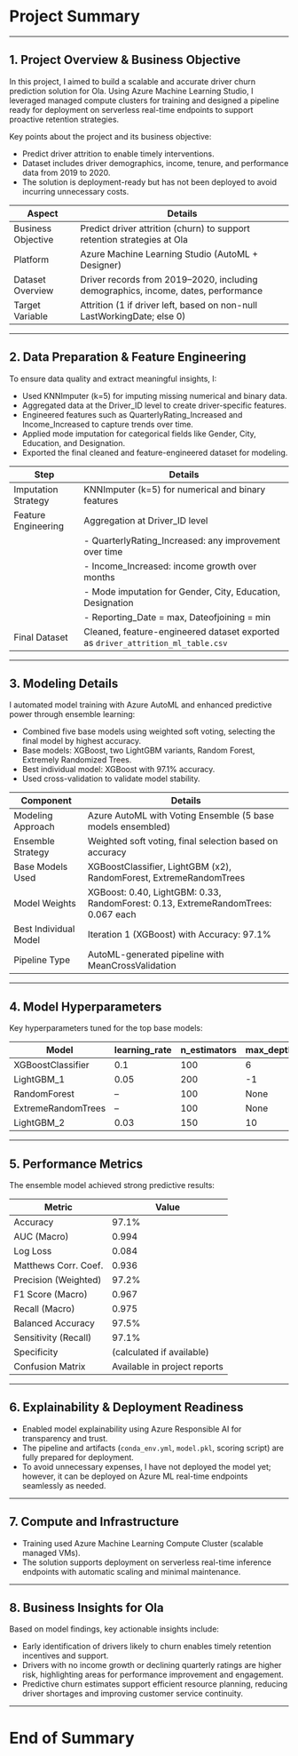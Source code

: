 # Project Summary

---

## 1. Project Overview & Business Objective

In this project, I aimed to build a scalable and accurate driver churn prediction solution for Ola. Using Azure Machine Learning Studio, I leveraged managed compute clusters for training and designed a pipeline ready for deployment on serverless real-time endpoints to support proactive retention strategies.

Key points about the project and its business objective:

- Predict driver attrition to enable timely interventions.
- Dataset includes driver demographics, income, tenure, and performance data from 2019 to 2020.
- The solution is deployment-ready but has not been deployed to avoid incurring unnecessary costs.

| Aspect             | Details                                                         |
|--------------------|-----------------------------------------------------------------|
| Business Objective  | Predict driver attrition (churn) to support retention strategies at Ola |
| Platform           | Azure Machine Learning Studio (AutoML + Designer)               |
| Dataset Overview   | Driver records from 2019–2020, including demographics, income, dates, performance |
| Target Variable    | Attrition (1 if driver left, based on non-null LastWorkingDate; else 0) |

---

## 2. Data Preparation & Feature Engineering

To ensure data quality and extract meaningful insights, I:

- Used KNNImputer (k=5) for imputing missing numerical and binary data.
- Aggregated data at the Driver_ID level to create driver-specific features.
- Engineered features such as QuarterlyRating_Increased and Income_Increased to capture trends over time.
- Applied mode imputation for categorical fields like Gender, City, Education, and Designation.
- Exported the final cleaned and feature-engineered dataset for modeling.

| Step                | Details                                                          |
|---------------------|------------------------------------------------------------------|
| Imputation Strategy | KNNImputer (k=5) for numerical and binary features              |
| Feature Engineering | Aggregation at Driver_ID level                                   |
|                     | - QuarterlyRating_Increased: any improvement over time          |
|                     | - Income_Increased: income growth over months                    |
|                     | - Mode imputation for Gender, City, Education, Designation      |
|                     | - Reporting_Date = max, Dateofjoining = min                      |
| Final Dataset       | Cleaned, feature-engineered dataset exported as `driver_attrition_ml_table.csv` |

---

## 3. Modeling Details

I automated model training with Azure AutoML and enhanced predictive power through ensemble learning:

- Combined five base models using weighted soft voting, selecting the final model by highest accuracy.
- Base models: XGBoost, two LightGBM variants, Random Forest, Extremely Randomized Trees.
- Best individual model: XGBoost with 97.1% accuracy.
- Used cross-validation to validate model stability.

| Component              | Details                                                       |
|------------------------|---------------------------------------------------------------|
| Modeling Approach      | Azure AutoML with Voting Ensemble (5 base models ensembled)    |
| Ensemble Strategy     | Weighted soft voting, final selection based on accuracy        |
| Base Models Used      | XGBoostClassifier, LightGBM (x2), RandomForest, ExtremeRandomTrees |
| Model Weights         | XGBoost: 0.40, LightGBM: 0.33, RandomForest: 0.13, ExtremeRandomTrees: 0.067 each |
| Best Individual Model | Iteration 1 (XGBoost) with Accuracy: 97.1%                     |
| Pipeline Type         | AutoML-generated pipeline with MeanCrossValidation             |

---

## 4. Model Hyperparameters

Key hyperparameters tuned for the top base models:

| Model            | learning_rate | n_estimators | max_depth | min_child_weight | subsample | colsample_bytree | gamma | num_leaves | min_child_samples | min_samples_split | min_samples_leaf | bootstrap | criterion |
|------------------|---------------|--------------|-----------|------------------|-----------|------------------|-------|------------|-------------------|-------------------|------------------|-----------|-----------|
| XGBoostClassifier | 0.1          | 100          | 6         | 1                | 0.8       | 0.8              | 0     | –          | –                 | –                 | –                | –         | –         |
| LightGBM_1        | 0.05         | 200          | -1        | –                | 0.7       | 0.9              | –     | 31         | 20                | –                 | –                | –         | –         |
| RandomForest      | –            | 100          | None      | –                | –         | –                | –     | –          | –                 | 2                 | 1                | True      | gini      |
| ExtremeRandomTrees| –            | 100          | None      | –                | –         | –                | –     | –          | –                 | 2                 | 1                | False     | gini      |
| LightGBM_2        | 0.03         | 150          | 10        | –                | 0.8       | 0.8              | –     | 40         | 30                | –                 | –                | –         | –         |

---

## 5. Performance Metrics

The ensemble model achieved strong predictive results:

| Metric                | Value     |
|-----------------------|-----------|
| Accuracy              | 97.1%     |
| AUC (Macro)           | 0.994     |
| Log Loss              | 0.084     |
| Matthews Corr. Coef.  | 0.936     |
| Precision (Weighted)  | 97.2%     |
| F1 Score (Macro)      | 0.967     |
| Recall (Macro)        | 0.975     |
| Balanced Accuracy     | 97.5%     |
| Sensitivity (Recall)  | 97.1%     |
| Specificity           | (calculated if available) |
| Confusion Matrix      | Available in project reports |

---

## 6. Explainability & Deployment Readiness

- Enabled model explainability using Azure Responsible AI for transparency and trust.
- The pipeline and artifacts (`conda_env.yml`, `model.pkl`, scoring script) are fully prepared for deployment.
- To avoid unnecessary expenses, I have not deployed the model yet; however, it can be deployed on Azure ML real-time endpoints seamlessly as needed.

---

## 7. Compute and Infrastructure

- Training used Azure Machine Learning Compute Cluster (scalable managed VMs).
- The solution supports deployment on serverless real-time inference endpoints with automatic scaling and minimal maintenance.

---

## 8. Business Insights for Ola

Based on model findings, key actionable insights include:

- Early identification of drivers likely to churn enables timely retention incentives and support.
- Drivers with no income growth or declining quarterly ratings are higher risk, highlighting areas for performance improvement and engagement.
- Predictive churn estimates support efficient resource planning, reducing driver shortages and improving customer service continuity.

---

# End of Summary

